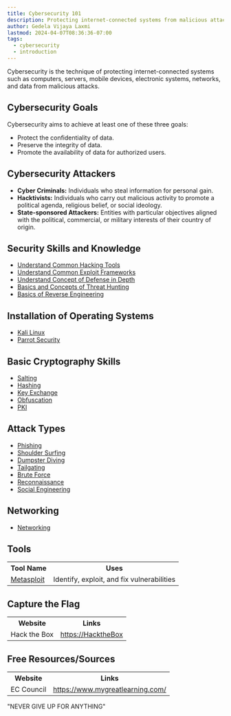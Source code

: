 ```yaml
---
title: Cybersecurity 101
description: Protecting internet-connected systems from malicious attacks
author: Gedela Vijaya Laxmi
lastmod: 2024-04-07T08:36:36-07:00
tags:
  - cybersecurity
  - introduction
---
```


<div class="drop-cap">
Cybersecurity is the technique of protecting internet-connected systems such as computers, servers, mobile devices, electronic systems, networks, and data from malicious attacks.
</div>

## Cybersecurity Goals

Cybersecurity aims to achieve at least one of these three goals:

- Protect the confidentiality of data.
- Preserve the integrity of data.
- Promote the availability of data for authorized users.

## Cybersecurity Attackers

- **Cyber Criminals:** Individuals who steal information for personal gain.
- **Hacktivists:** Individuals who carry out malicious activity to promote a political agenda, religious belief, or social ideology.
- **State-sponsored Attackers:** Entities with particular objectives aligned with the political, commercial, or military interests of their country of origin.

## Security Skills and Knowledge

- [Understand Common Hacking Tools](understand-common-hacking-tools)
- [Understand Common Exploit Frameworks](understand-common-exploit-frameworks)
- [Understand Concept of Defense in Depth](understand-concept-of-defense-in-depth)
- [Basics and Concepts of Threat Hunting](basics-and-concepts-of-threat-hunting)
- [Basics of Reverse Engineering](basics-of-reverse-engineering)

## Installation of Operating Systems

- [Kali Linux](kali-linux)
- [Parrot Security](parrotOS)

## Basic Cryptography Skills

- [Salting](https://www.youtube.com/watch?v=PsIO0gxJF3g&pp=ygUWc2FsdGluZyBpbiBjeXByb2dyYXBoeQ%3D%3D)
- [Hashing](https://www.youtube.com/watch?v=g41d-4bDZSY&pp=ygUWc2FsdGluZyBpbiBjeXByb2dyYXBoeQ%3D%3D)
- [Key Exchange](https://www.youtube.com/watch?v=M-0qt6tdHzk&pp=ygUba2V5IGV4Y2hhbmdlIGluIGN5cHJvZ3JhcGh5)
- [Obfuscation](https://www.youtube.com/watch?v=g7JGpI6QzxA&pp=ygUcKiAgT2Z1c2NhdGlvbiBpbiBjeXByb2dyYXBoeQ%3D%3D)
- [PKI](https://www.youtube.com/watch?v=0ctat6RBrFo&t=60s&pp=ygUScGtpIGluIGN5cHJvZ3JhcGh5)

## Attack Types

- [Phishing](Phishing)
- [Shoulder Surfing](Shoulder-Surfing)
- [Dumpster Diving](Dumpster-Diving)
- [Tailgating](Tailgating)
- [Brute Force](Brute-Force)
- [Reconnaissance](Reconnaissance)
- [Social Engineering](Social-Engineering)

## Networking

- [Networking](https://www.youtube.com/watch?v=rurs7cdT5cc&pp=ygUNYmFzaWMgbmV0d29yaw%3D%3D)

## Tools

<table>
  <tr>
    <th>Tool Name</th>
    <th>Uses</th>
  </tr>
  <tr>
    <td><a href="https://www.youtube.com/watch?v=QynUOJanNqo&pp=ygUVbWV0YXNwbG9pdCBrYWxpIGxpbnV4">Metasploit</a></td>
    <td>Identify, exploit, and fix vulnerabilities</td>
  </tr>
  <!-- Add other tools in the same format -->
</table>

## Capture the Flag

<table>
  <tr>
    <th>Website</th>
    <th>Links</th>
  </tr>
  <tr>
    <td>Hack the Box</td>
    <td><a href="https://www.hackthebox.com/">https://HacktheBox</a></td>
  </tr>
  <!-- Add other CTF platforms in the same format -->
</table>

## Free Resources/Sources

<table>
  <tr>
    <th>Website</th>
    <th>Links</th>
  </tr>
  <tr>
    <td>EC Council</td>
    <td><a href="">https://www.mygreatlearning.com/</a></td>
  </tr>
  <!-- Add other free resources/sources in the same format -->
</table>

"NEVER GIVE UP FOR ANYTHING"

